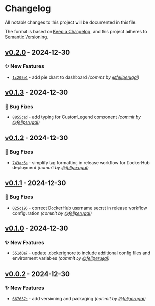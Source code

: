 # Changelog
All notable changes to this project will be documented in this file.

The format is based on [Keep a Changelog](https://keepachangelog.com/en/1.0.0/),
and this project adheres to [Semantic Versioning](https://semver.org/spec/v2.0.0.html).

## [v0.2.0] - 2024-12-30
### :sparkles: New Features
- [`1c205e4`](https://github.com/feliperugai/coney/commit/1c205e4fe432d04c78944cbf353c7e2981c1a55f) - add pie chart to dashboard *(commit by [@feliperugai](https://github.com/feliperugai))*


## [v0.1.3] - 2024-12-30
### :bug: Bug Fixes
- [`8855ced`](https://github.com/feliperugai/coney/commit/8855ced5048476e59d98ade1ab535b888143e0c1) - add typing for CustomLegend component *(commit by [@feliperugai](https://github.com/feliperugai))*


## [v0.1.2] - 2024-12-30
### :bug: Bug Fixes
- [`743ac5a`](https://github.com/feliperugai/coney/commit/743ac5ace6613d834e6a8ff50b51ff44d4341893) - simplify tag formatting in release workflow for DockerHub deployment *(commit by [@feliperugai](https://github.com/feliperugai))*


## [v0.1.1] - 2024-12-30
### :bug: Bug Fixes
- [`025c195`](https://github.com/feliperugai/coney/commit/025c195ac47507fdc78adbf2e7380230e40768fe) - correct DockerHub username secret in release workflow configuration *(commit by [@feliperugai](https://github.com/feliperugai))*


## [v0.1.0] - 2024-12-30
### :sparkles: New Features
- [`551d0e7`](https://github.com/feliperugai/coney/commit/551d0e70941d996d7634757ac5fe4084da534bd1) - update .dockerignore to include additional config files and environment variables *(commit by [@feliperugai](https://github.com/feliperugai))*


## [v0.0.2] - 2024-12-30
### :sparkles: New Features
- [`667657c`](https://github.com/feliperugai/coney/commit/667657c92a240cd2f2c47afe1015af6a7afe9092) - add versioning and packaging *(commit by [@feliperugai](https://github.com/feliperugai))*

[v0.0.2]: https://github.com/feliperugai/coney/compare/v0.0.1...v0.0.2
[v0.1.0]: https://github.com/feliperugai/coney/compare/v0.0.2...v0.1.0
[v0.1.1]: https://github.com/feliperugai/coney/compare/v0.1.0...v0.1.1
[v0.1.2]: https://github.com/feliperugai/coney/compare/v0.1.1...v0.1.2
[v0.1.3]: https://github.com/feliperugai/coney/compare/v0.1.2...v0.1.3
[v0.2.0]: https://github.com/feliperugai/coney/compare/v0.1.4...v0.2.0
